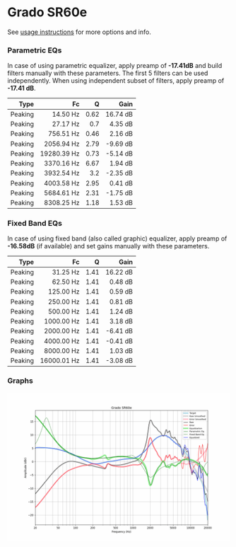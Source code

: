 # Grado SR60e
See [usage instructions](https://github.com/jaakkopasanen/AutoEq#usage) for more options and info.

### Parametric EQs
In case of using parametric equalizer, apply preamp of **-17.41dB** and build filters manually
with these parameters. The first 5 filters can be used independently.
When using independent subset of filters, apply preamp of **-17.41 dB**.

| Type    | Fc          |    Q | Gain     |
|--------:|------------:|-----:|---------:|
| Peaking | 14.50 Hz    | 0.62 | 16.74 dB |
| Peaking | 27.17 Hz    | 0.7  | 4.35 dB  |
| Peaking | 756.51 Hz   | 0.46 | 2.16 dB  |
| Peaking | 2056.94 Hz  | 2.79 | -9.69 dB |
| Peaking | 19280.39 Hz | 0.73 | -5.14 dB |
| Peaking | 3370.16 Hz  | 6.67 | 1.94 dB  |
| Peaking | 3932.54 Hz  | 3.2  | -2.35 dB |
| Peaking | 4003.58 Hz  | 2.95 | 0.41 dB  |
| Peaking | 5684.61 Hz  | 2.31 | -1.75 dB |
| Peaking | 8308.25 Hz  | 1.18 | 1.53 dB  |

### Fixed Band EQs
In case of using fixed band (also called graphic) equalizer, apply preamp of **-16.58dB**
(if available) and set gains manually with these parameters.

| Type    | Fc          |    Q | Gain     |
|--------:|------------:|-----:|---------:|
| Peaking | 31.25 Hz    | 1.41 | 16.22 dB |
| Peaking | 62.50 Hz    | 1.41 | 0.48 dB  |
| Peaking | 125.00 Hz   | 1.41 | 0.59 dB  |
| Peaking | 250.00 Hz   | 1.41 | 0.81 dB  |
| Peaking | 500.00 Hz   | 1.41 | 1.24 dB  |
| Peaking | 1000.00 Hz  | 1.41 | 3.18 dB  |
| Peaking | 2000.00 Hz  | 1.41 | -6.41 dB |
| Peaking | 4000.00 Hz  | 1.41 | -0.41 dB |
| Peaking | 8000.00 Hz  | 1.41 | 1.03 dB  |
| Peaking | 16000.01 Hz | 1.41 | -3.08 dB |

### Graphs
![](./Grado%20SR60e.png)